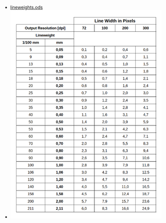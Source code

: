 - [lineweights.ods](../assets/lineweights_1700073572548_0.ods)
- ![image.png](../assets/image_1700073536237_0.png)